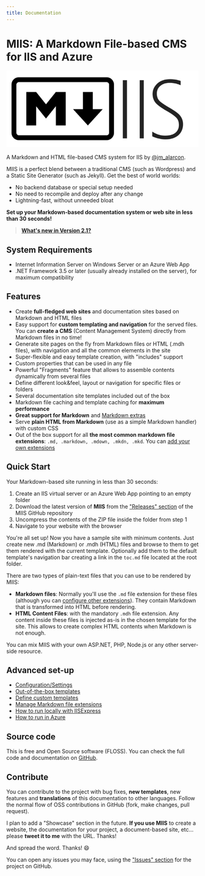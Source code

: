 ```yaml
---
title: Documentation
---
```


# MIIS: A Markdown File-based CMS for IIS and Azure

![MIIS Logo](Images/MIIS_Logo.png)

A Markdown and HTML file-based CMS system for IIS by [@jm_alarcon](https://twitter.com/jm_alarcon).

MIIS is a perfect blend between a traditional CMS (such as Wordpress) and a Static Site Generator (such as Jekyll). Get the best of world worlds:

- No backend database or special setup needed
- No need to recompile and deploy after any change
- Lightning-fast, without unneeded bloat

**Set up your Markdown-based documentation system or web site in less than 30 seconds!**

> **[What's new in Version 2.1?](releases)**

## System Requirements

- Internet Information Server on Windows Server or an Azure Web App
- .NET Framework 3.5 or later (usually already installed on the server), for maximum compatibility

## Features
- Create **full-fledged web sites** and documentation sites based on Markdown and HTML files
- Easy support for **custom templating and navigation** for the served files. You can **create a CMS** (Content Management System) directly from Markdown files in no time!
- Generate site pages on the fly from Markdown files or HTML (.mdh files), with navigation and all the common elements in the site
- Super-flexible and easy template creation, with "includes" support
- Custom properties that can be used in any file
- Powerful "Fragments" feature that allows to assemble contents dynamically from several files
- Define different look&feel, layout or navigation for specific files or folders
- Several documentation site templates included out of the box
- Markdown file caching and template caching for **maximum performance**
- **Great support for Markdown** and [Markdown extras](Markdown-Features)
- Serve **plain HTML from Markdown** (use as a simple Markdown handler) with custom CSS
- Out of the box support for all **the most common markdown file extensions**: `.md, .markdown, .mdown, .mkdn, .mkd`. You can [add your own extensions](Managing-File-Extensions)

## Quick Start

Your Markdown-based site running in less than 30 seconds:

1. Create an IIS virtual server or an Azure Web App pointing to an empty folder
2. Download the latest version of **MIIS** from the ["Releases" section](https://github.com/jmalarcon/MIIS/releases) of the MIIS GitHub repository
3. Uncompress the contents of the ZIP file inside the folder from step 1
4. Navigate to your website with the browser

You're all set up! Now you have a sample site with minimum contents. Just create new .md (Markdown) or .mdh (HTML) files and browse to them to get them rendered with the current template. Optionally add them to the default template's navigation bar creating a link in the `toc.md` file located at the root folder.

There are two types of plain-text files that you can use to be rendered by MIIS:

- **Markdown files**: Normally you'll use the `.md` file extension for these files (although you can [configure other extensions](Managing-File-Extensions)). They contain Markdown that is transformed into HTML before rendering.
- **HTML Content Files**: with the mandatory `.mdh` file extension. Any content inside these files is injected as-is in the chosen template for the site. This allows to create complex HTML contents when Markdown is not enough.

You can mix MIIS with your own ASP.NET, PHP, Node.js or any other server-side resource.

## Advanced set-up

- [Configuration/Settings](Settings)
- [Out-of-the-box templates](Template-List)
- [Define custom templates](Templating)
- [Manage Markdown file extensions](Managing-File-Extensions)
- [How to run locally with IISExpress](IISExpress)
- [How to run in Azure](Azure)

## Source code
This is free and Open Source software (FLOSS). You can check the full code and documentation on [GitHub](https://github.com/jmalarcon/MIIS).

## Contribute
You can contribute to the project with bug fixes, **new templates**, new features and **translations** of this documentation to other languages. Follow the normal flow of OSS contributions in GitHub (fork, make changes, pull request).

I plan to add a "Showcase" section in the future. **If you use MIIS** to create a website, the documentation for your project, a document-based site, etc... please **tweet it to me** with the URL. Thanks!

And spread the word. Thanks! :smile:

You can open any issues you may face, using the ["Issues" section](https://github.com/jmalarcon/MIIS/issues) for the project on GitHub.